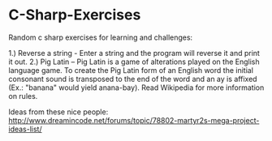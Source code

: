 # C-Sharp-Exercises
Random c sharp exercises for learning and challenges:

1.)  Reverse a string - Enter a string and the program will reverse it and print it out.
2.)  Pig Latin – Pig Latin is a game of alterations played on the English language game. To create the Pig Latin form of an English word the initial consonant sound is transposed to the end of the word and an ay is affixed (Ex.: "banana" would yield anana-bay). Read Wikipedia for more information on rules.






Ideas from these nice people:
http://www.dreamincode.net/forums/topic/78802-martyr2s-mega-project-ideas-list/
